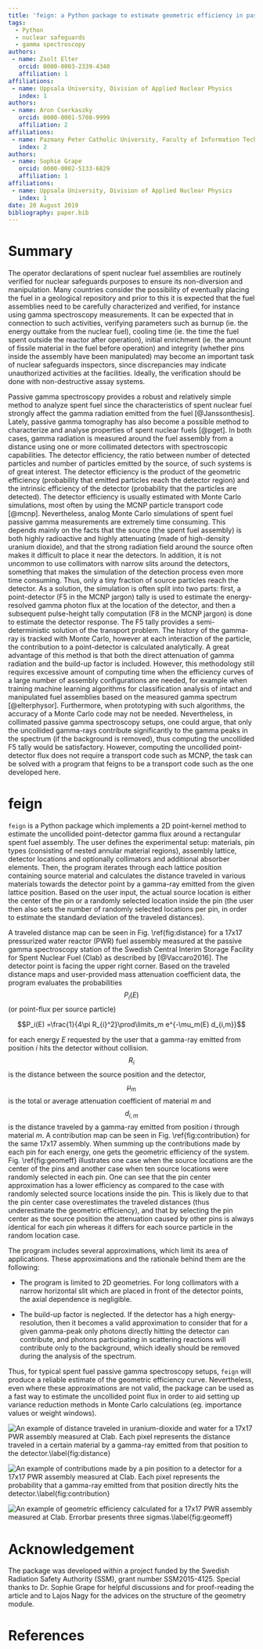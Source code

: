 ```yaml
---
title: 'feign: a Python package to estimate geometric efficiency in passive gamma spectroscopy measurements of nuclear fuel'
tags:
  - Python
  - nuclear safeguards
  - gamma spectroscopy
authors:
 - name: Zsolt Elter
   orcid: 0000-0003-2339-4340
   affiliation: 1
affiliations:
 - name: Uppsala University, Division of Applied Nuclear Physics
   index: 1
authors:
 - name: Aron Cserkaszky
   orcid: 0000-0001-5708-9999
   affiliation: 2
affiliations:
 - name: Pazmany Peter Catholic University, Faculty of Information Technology
   index: 2
authors:
 - name: Sophie Grape
   orcid: 0000-0002-5133-6829
   affiliation: 1
affiliations:
 - name: Uppsala University, Division of Applied Nuclear Physics
   index: 1
date: 20 August 2019
bibliography: paper.bib
---
```


# Summary

The operator declarations of spent nuclear fuel assemblies are routinely verified for nuclear safeguards purposes to ensure its non-diversion and manipulation. Many countries consider the possibility of eventually placing the fuel in a geological repository and prior to this it is expected that the fuel assemblies need to be carefully characterized and verified, for instance using gamma spectroscopy measurements. It can be expected that in connection to such activities, verifying parameters such as burnup (ie. the energy outtake from the nuclear fuel), cooling time (ie. the time the fuel spent outside the reactor after operation), initial enrichment (ie. the amount of fissile material in the fuel before operation) and integrity (whether pins inside the assembly have been manipulated) may become an important task of nuclear safeguards inspectors, since discrepancies may indicate unauthorized activities at the facilities. Ideally, the verification should be done with non-destructive assay systems.

Passive gamma spectroscopy provides a robust and relatively simple method to analyze spent fuel since the characteristics of spent nuclear fuel strongly affect the gamma radiation emitted from the fuel [@Janssonthesis]. Lately, passive gamma tomography has also become a possible method to characterize and analyse properties of spent nuclear fuels [@pget]. In both cases, gamma radiation is measured around the fuel assembly from a distance using one or more collimated detectors with spectroscopic capabilities. The detector efficiency, the ratio between number of detected particles and number of particles emitted by the source, of such systems is of great interest. The detector efficiency is the product of the geometric efficiency (probability that emitted particles reach the detector region) and the intrinsic efficiency of the detector (probability that the particles are detected). The detector efficiency is usually estimated with Monte Carlo simulations, most often by using the MCNP particle transport code [@mcnp]. Nevertheless, analog Monte Carlo simulations of spent fuel passive gamma measurements are extremely time consuming. This depends mainly on the facts that the source (the spent fuel assembly) is both highly radioactive and highly attenuating (made of high-density uranium dioxide), and that the strong radiation field around the source often makes it difficult to place it near the detectors. In addition, it is not uncommon to use collimators with narrow slits around the detectors, something that makes the simulation of the detection process even more time consuming. Thus, only a tiny fraction of source particles reach the detector. As a solution, the simulation is often split into two parts: first, a point-detector (F5 in the MCNP jargon) tally is used to estimate the energy-resolved gamma photon flux at the location of the detector, and then a subsequent pulse-height tally computation (F8 in the MCNP jargon) is done to estimate the detector response. The F5 tally provides a semi-deterministic solution of the transport problem. The history of the gamma-ray is tracked with Monte Carlo, however at each interaction of the particle, the contribution to a point-detector is calculated analytically. A great advantage of this method is that both the direct attenuation of gamma radiation and the build-up factor is included. However, this methodology still requires excessive amount of computing time when the efficiency curves of a large number of assembly configurations are needed, for example when training machine learning algorithms for classification analysis of intact and manipulated fuel assemblies based on the measured gamma spectrum [@elterphysor]. Furthermore, when prototyping with such algorithms, the accuracy of a Monte Carlo code may not be needed. Nevertheless, in collimated passive gamma spectroscopy setups, one could argue, that only the uncollided gamma-rays contribute significantly to the gamma peaks in the spectrum (if the background is removed), thus computing the uncollided F5 tally would be satisfactory. However, computing the uncollided point-detector flux does not require a transport code such as MCNP, the task can be solved with a program that feigns to be a transport code such as the one developed here.


# feign

``feign`` is a Python package which implements a 2D point-kernel method to estimate the uncollided point-detector gamma flux around a rectangular spent fuel assembly. The user defines the experimental setup: materials, pin types (consisting of nested annular material regions), assembly lattice, detector locations and optionally collimators and additional absorber elements. Then, the program iterates through each lattice position containing source material and calculates the distance traveled in various materials towards the detector point by a gamma-ray emitted from the given lattice position. Based on the user input, the actual source location is either the center of the pin or a randomly selected location inside the pin (the user then also sets the number of randomly selected locations per pin, in order to estimate the standard deviation of the traveled distances). 

A traveled distance map can be seen in Fig. \ref{fig:distance} for a 17x17 pressurized water reactor (PWR) fuel assembly measured at the passive gamma spectroscopy station of the Swedish Central Interim Storage Facility for Spent Nuclear Fuel (Clab) as described by [@Vaccaro2016]. The detector point is facing the upper right corner. Based on the traveled distance maps and user-provided mass attenuation coefficient data, the program evaluates the probabilities $$P_i(E)$$ (or point-flux per source particle)

$$P_i(E) =\frac{1}{4\pi R_{i}^2}\prod\limits_m e^{-\mu_m(E) d_{i,m}}$$

for each energy _E_ requested by the user that a gamma-ray emitted from position _i_ hits the detector without collision. $$R_i$$ is the distance between the source position and the detector, $$\mu_m$$ is the total or average attenuation coefficient of material _m_ and $$d_{i,m}$$ is the distance traveled by a gamma-ray emitted from position _i_ through material _m_. A contribution map can be seen in Fig. \ref{fig:contribution} for the same 17x17 assembly. When summing up the contributions made by each pin for each energy, one gets the geometric efficiency of the system. Fig. \ref{fig:geomeff} illustrates one case when the source locations are the center of the pins and another case when ten source locations were randomly selected in each pin. One can see that the pin center approximation has a lower efficiency as compared to the case with randomly selected source locations inside the pin. This is likely due to that the pin center case overestimates the traveled distances (thus underestimate the geometric efficiency), and that by selecting the pin center as the source position the attenuation caused by other pins is always identical for each pin whereas it differs for each source particle in the random location case. 

The program includes several approximations, which limit its area of applications. These approximations and the rationale behind them are the following:

- The program is limited to 2D geometries. For long collimators with a narrow horizontal slit which are placed in front of the detector points, the axial dependence is negligible.

- The build-up factor is neglected. If the detector has a high energy-resolution, then it becomes a valid approximation to consider that for a given gamma-peak only photons directly hitting the detector can contribute, and photons participating in scattering reactions will contribute only to the background, which ideally should be removed during the analysis of the spectrum. 

Thus, for typical spent fuel passive gamma spectroscopy setups, ``feign`` will produce a reliable estimate of the geometric efficiency curve. Nevertheless, even where these approximations are not valid, the package can be used as a fast way to estimate the uncollided point flux in order to aid setting up variance reduction methods in Monte Carlo calculations (eg. importance values or weight windows).

![An example of distance traveled in uranium-dioxide and water for a 17x17 PWR assembly measured at Clab. Each pixel represents the distance traveled in a certain material by a gamma-ray emitted from that position to the detector.\label{fig:distance}](article_distancetravelled.png)

![An example of contributions made by a pin position to a detector for a 17x17 PWR assembly measured at Clab. Each pixel represents the probability that a gamma-ray emitted from that position directly hits the detector.\label{fig:contribution}](article_contribution.png)

![An example of geometric efficiency calculated for a 17x17 PWR assembly measured at Clab. Errorbar presents three sigmas.\label{fig:geomeff}](article_geomeffave.png)


# Acknowledgement

The package was developed within a project funded by the Swedish Radiation Safety Authority (SSM), grant number SSM2015-4125. Special thanks to Dr. Sophie Grape for helpful discussions and for proof-reading the article and to Lajos Nagy for the advices on the structure of the geometry module.



# References

